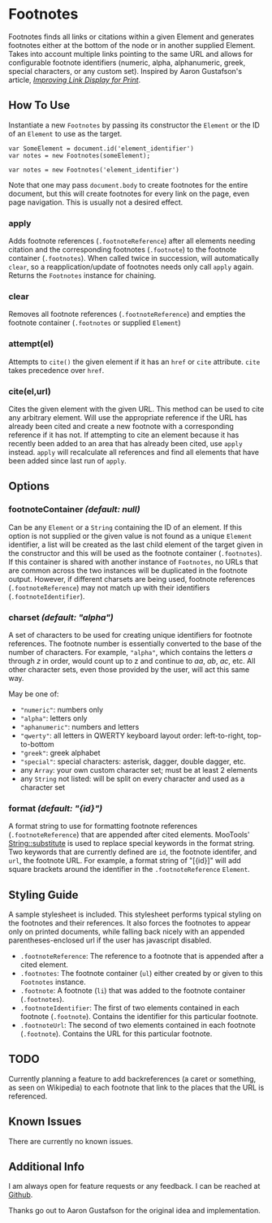 Footnotes
=========

Footnotes finds all links or citations within a given Element and generates footnotes either at the bottom of the node or in another supplied Element. Takes into account multiple links pointing to the same URL and allows for configurable footnote identifiers (numeric, alpha, alphanumeric, greek, special characters, or any custom set). Inspired by Aaron Gustafson's article, [*Improving Link Display for Print*](http://www.alistapart.com/articles/improvingprint).


How To Use
----------

Instantiate a new `Footnotes` by passing its constructor the `Element` or the ID of an `Element` to use as the target.

	var SomeElement = document.id('element_identifier')
	var notes = new Footnotes(someElement);

	var notes = new Footnotes('element_identifier')

Note that one may pass `document.body` to create footnotes for the entire document, but this will create footnotes for every link on the page, even page navigation. This is usually not a desired effect.

### apply
Adds footnote references (`.footnoteReference`) after all elements needing citation and the corresponding footnotes (`.footnote`) to the footnote container (`.footnotes`). When called twice in succession, will automatically `clear`, so a reapplication/update of footnotes needs only call `apply` again. Returns the `Footnotes` instance for chaining.

### clear
Removes all footnote references (`.footnoteReference`) and empties the footnote container (`.footnotes` or supplied `Element`)

### attempt(el)
Attempts to `cite()` the given element if it has an `href` or `cite` attribute. `cite` takes precedence over `href`.

### cite(el,url)
Cites the given element with the given URL. This method can be used to cite any arbitrary element. Will use the appropriate reference if the URL has already been cited and create a new footnote with a corresponding reference if it has not. If attempting to cite an element because it has recently been added to an area that has already been cited, use `apply` instead. `apply` will recalculate all references and find all elements that have been added since last run of `apply`.

Options
-------

### footnoteContainer *(default: null)*
Can be any `Element` or a `String` containing the ID of an element. If this option is not supplied or the given value is not found as a unique `Element` identifier, a list will be created as the last child element of the target given in the constructor and this will be used as the footnote container (`.footnotes`). If this container is shared with another instance of `Footnotes`, no URLs that are common across the two instances will be duplicated in the footnote output. However, if different charsets are being used, footnote references (`.footnoteReference`) may not match up with their identifiers (`.footnoteIdentifier`).

### charset *(default: "alpha")*
A set of characters to be used for creating unique identifiers for footnote references. The footnote number is essentially converted to the base of the number of characters. For example, `"alpha"`, which contains the letters *a* through *z* in order, would count up to z and continue to *aa*, *ab*, *ac*, etc. All other character sets, even those provided by the user, will act this same way. 

May be one of:
- `"numeric"`: numbers only
- `"alpha"`: letters only
- `"aphanumeric"`: numbers and letters
- `"qwerty"`: all letters in QWERTY keyboard layout order: left-to-right, top-to-bottom
- `"greek"`: greek alphabet
- `"special"`: special characters: asterisk, dagger, double dagger, etc.
- any `Array`: your own custom character set; must be at least 2 elements
- any `String` not listed: will be split on every character and used as a character set

### format *(default: "{id}")*
A format string to use for formatting footnote references (`.footnoteReference`) that are appended after cited elements. MooTools' [String::substitute](http://mootools.net/docs/core/Native/String#String:substitute) is used to replace special keywords in the format string. Two keywords that are currently defined are `id`, the footnote identifer, and `url`, the footnote URL. For example, a format string of "[{id}]" will add square brackets around the identifier in the `.footnoteReference` `Element`.

Styling Guide
-------------

A sample stylesheet is included. This stylesheet performs typical styling on the footnotes and their references. It also forces the footnotes to appear only on printed documents, while falling back nicely with an appended parentheses-enclosed url if the user has javascript disabled. 

- `.footnoteReference`: The reference to a footnote that is appended after a cited element.
- `.footnotes`: The footnote container (`ul`) either created by or given to this `Footnotes` instance.
- `.footnote`: A footnote (`li`) that was added to the footnote container (`.footnotes`).
- `.footnoteIdentifier`: The first of two elements contained in each footnote (`.footnote`). Contains the identifier for this particular footnote.
- `.footnoteUrl`: The second of two elements contained in each footnote (`.footnote`). Contains the URL for this particular footnote.

TODO
----

Currently planning a feature to add backreferences (a caret or something, as seen on Wikipedia) to each footnote that link to the places that the URL is referenced.

Known Issues
------------

There are currently no known issues.

Additional Info
---------------

I am always open for feature requests or any feedback.
I can be reached at [Github](http://github.com/michaelficarra).

Thanks go out to Aaron Gustafson for the original idea and implementation.
